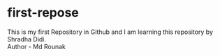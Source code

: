 # first-repose
This is my first Repository in Github and I am learning this repository by Shradha Didi.
<br>
Author - Md Rounak
